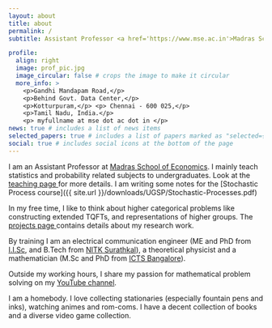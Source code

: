 ```yaml
---
layout: about
title: about
permalink: /
subtitle: Assistant Professor <a href='https://www.mse.ac.in'>Madras School of Economics</a>.

profile:
  align: right
  image: prof_pic.jpg
  image_circular: false # crops the image to make it circular
  more_info: >
    <p>Gandhi Mandapam Road,</p>
    <p>Behind Govt. Data Center,</p>
    <p>Kotturpuram,</p> <p> Chennai - 600 025,</p>
    <p>Tamil Nadu, India.</p>
    <p> myfullname at mse dot ac dot in </p>
news: true # includes a list of news items
selected_papers: true # includes a list of papers marked as "selected={true}"
social: true # includes social icons at the bottom of the page
---
```


I am an Assistant Professor at <a href='https://www.mse.ac.in'> Madras School of Economics</a>. I mainly teach statistics and probability related subjects to undergraduates. Look at the <a href='https://srikanthbpai.github.io/teaching/'> teaching page </a> for more details. I am writing some notes for the [Stochastic Process course]({{ site.url }}/downloads/UGSP/Stochastic-Processes.pdf)

In my free time, I like to think about higher categorical problems like constructing extended TQFTs, and representations of higher groups. The <a href='https://srikanthbpai.github.io/projects/'> projects page </a> contains details about my research work.

By training I am an electrical communication engineer (ME and PhD from <a href='https://iisc.ac.in'>I.I.Sc</a>, and B.Tech from <a href='https://www.nitk.ac.in'>NITK Surathkal</a>), a theoretical physicist and a mathematician (M.Sc and PhD from <a href='https://www.icts.res.in'>ICTS Bangalore</a>).

Outside my working hours, I share my passion for mathematical problem solving on my <a href='https://youtube.com/@mudithamath?feature=shared'>YouTube channel</a>.

I am a homebody. I love collecting stationaries (especially fountain pens and inks), watching animes and rom-coms. I have a decent collection of books and a diverse video game collection.
